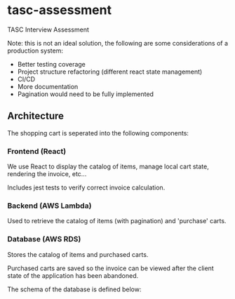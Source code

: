 # tasc-assessment
TASC Interview Assessment

Note: this is not an ideal solution, the following are some considerations of a production system:
* Better testing coverage
* Project structure refactoring (different react state management)
* CI/CD
* More documentation
* Pagination would need to be fully implemented

## Architecture
The shopping cart is seperated into the following components:

### Frontend (React)
We use React to display the catalog of items, manage local cart state, rendering the invoice, etc...

Includes jest tests to verify correct invoice calculation.

### Backend (AWS Lambda)
Used to retrieve the catalog of items (with pagination) and 'purchase' carts.

### Database (AWS RDS)
Stores the catalog of items and purchased carts.

Purchased carts are saved so the invoice can be viewed after the client state of the application has been abandoned.

The schema of the database is defined below:

